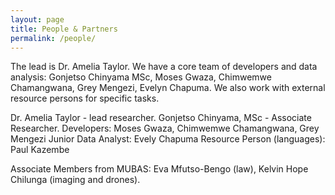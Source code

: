```yaml
---
layout: page
title: People & Partners
permalink: /people/
---
```


The lead is Dr. Amelia Taylor. We have a core team of developers and data analysis: Gonjetso Chinyama MSc, Moses Gwaza, Chimwemwe Chamangwana, Grey Mengezi, Evelyn Chapuma. We also work with external resource persons for specific tasks. 

Dr. Amelia Taylor - lead researcher.
Gonjetso Chinyama, MSc - Associate Researcher.
Developers: Moses Gwaza, Chimwemwe Chamangwana, Grey Mengezi
Junior Data Analyst: Evely Chapuma
Resource Person (languages): Paul Kazembe

Associate Members from MUBAS: Eva Mfutso-Bengo (law), Kelvin Hope Chilunga (imaging and drones).


